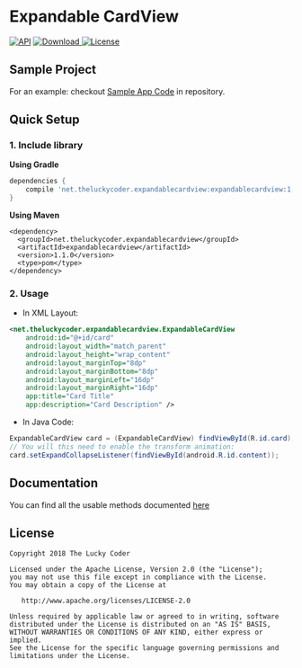 # Expandable CardView
[![API](https://img.shields.io/badge/API-14%2B-brightgreen.svg?style=flat)](https://android-arsenal.com/api?level=14)
[![Download](https://api.bintray.com/packages/theluckycoder/expandablecardview/expandable-cardview/images/download.svg) ](https://bintray.com/theluckycoder/expandablecardview/expandable-cardview/_latestVersion)
[![License](https://img.shields.io/badge/license-Apache%202.0-blue.svg)](https://github.com/vipulasri/Timeline-View/blob/master/LICENSE)

## Sample Project

For an example: checkout [Sample App Code](https://github.com/TheLuckyCoder/Expandable-Card-View/tree/master/sample/src/main) in repository.

## Quick Setup

### 1. Include library

**Using Gradle**

```gradle
dependencies {
    compile 'net.theluckycoder.expandablecardview:expandablecardview:1.1.0'
}
```

**Using Maven**

```maven
<dependency>
  <groupId>net.theluckycoder.expandablecardview</groupId>
  <artifactId>expandablecardview</artifactId>
  <version>1.1.0</version>
  <type>pom</type>
</dependency>
```

### 2. Usage
 * In XML Layout:
```xml
<net.theluckycoder.expandablecardview.ExpandableCardView
    android:id="@+id/card"
    android:layout_width="match_parent"
    android:layout_height="wrap_content"
    android:layout_marginTop="8dp"
    android:layout_marginBottom="8dp"
    android:layout_marginLeft="16dp"
    android:layout_marginRight="16dp"
    app:title="Card Title"
    app:description="Card Description" />
```

* In Java Code:
```java
ExpandableCardView card = (ExpandableCardView) findViewById(R.id.card);
// You will this need to enable the transform animation:
card.setExpandCollapseListener(findViewById(android.R.id.content));
```

## Documentation
You can find all the usable methods documented [here](https://github.com/TheLuckyCoder/Expandable-Card-View/blob/master/library/src/main/java/net/theluckycoder/expandablecardview/ExpandableCardView.kt)

## License

```
Copyright 2018 The Lucky Coder

Licensed under the Apache License, Version 2.0 (the "License");
you may not use this file except in compliance with the License.
You may obtain a copy of the License at

   http://www.apache.org/licenses/LICENSE-2.0

Unless required by applicable law or agreed to in writing, software
distributed under the License is distributed on an "AS IS" BASIS,
WITHOUT WARRANTIES OR CONDITIONS OF ANY KIND, either express or implied.
See the License for the specific language governing permissions and
limitations under the License.
```
